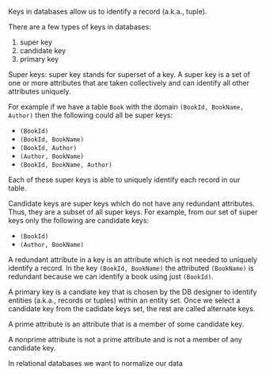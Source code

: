 Keys in databases allow us to identify a record (a.k.a., tuple).

There are a few types of keys in databases:
1. super key
2. candidate key
3. primary key

Super keys: super key stands for superset of a key. A super key is a set of one or more attributes that are taken collectively and can identify all other attributes uniquely.

For example if we have a table `Book` with the domain `(BookId, BookName, Author)` then the following could all be super keys:
- `(BookId)`
- `(BookId, BookName)`
- `(BookId, Author)`
- `(Author, BookName)`
- `(BookId, BookName, Author)`

Each of these super keys is able to uniquely identify each record in our table.

Candidate keys are super keys which do not have any redundant attributes. Thus, they are a subset of all super keys. For example, from our set of super keys only the following are candidate keys:
- `(BookId)`
- `(Author, BookName)`

A redundant attribute in a key is an attribute which is not needed to uniquely identify a record. In the key `(BookId, BookName)` the attributed `(BookName)` is redundant because we can identify a book using just `(BookId)`.

A primary key is a candiate key that is chosen by the DB designer to identify entities (a.k.a., records or tuples) within an entity set. Once we select a candidate key from the cadidate keys set, the rest are called alternate keys.

A prime attribute is an attribute that is a member of some candidate key.

A nonprime attribute is not a prime attribute and is not a member of any candidate key.

In relational databases we want to normalize our data
